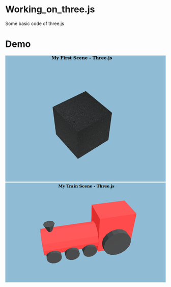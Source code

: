 # Working_on_three.js
Some basic code of three.js


# Demo

<img src="demo/2.png" alt="index.html"/>
<img src ="demo/Screenshot_2020-07-30 Document.png" alt="train.html"/>
